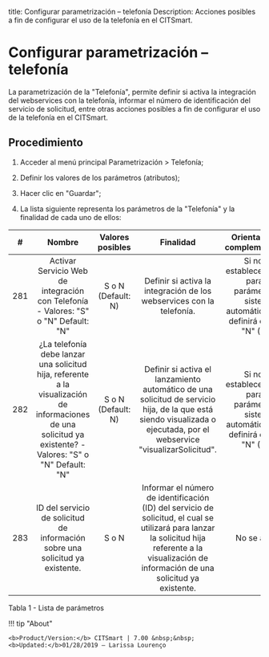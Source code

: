 title: Configurar parametrización – telefonía
Description: Acciones posibles a fin de configurar el uso de la telefonía en el CITSmart.
# Configurar parametrización – telefonía

La parametrización de la "Telefonía", permite definir si activa la integración del webservices con la telefonía, informar el número de identificación del servicio de solicitud, entre otras acciones posibles a fin de configurar el uso de la telefonía en el CITSmart.

Procedimiento
-------------

1.  Acceder al menú principal Parametrización \> Telefonía;

2.  Definir los valores de los parámetros (atributos);

3.  Hacer clic en "Guardar";

4.  La lista siguiente representa los parámetros de la "Telefonía" y la
    finalidad de cada uno de ellos:

| **#** |                                                                          **Nombre**                                                                          | **Valores posibles** |                                                                                            **Finalidad**                                                                                           |                                    **Orientaciones complementarias**                                   |
|:-----:|:------------------------------------------------------------------------------------------------------------------------------------------------------------:|:--------------------:|:--------------------------------------------------------------------------------------------------------------------------------------------------------------------------------------------------:|:------------------------------------------------------------------------------------------------------:|
|  281  |                                      Activar Servicio Web de integración con Telefonía - Valores: "S" o "N" Default: "N"                                     |  S o N (Default: N)  |                                                                Definir si activa la integración de los webservices con la telefonía.                                                               | Si no se establece el valor para el parámetro, el sistema automáticamente definirá el valor: "N" (No). |
|  282  | ¿La telefonía debe lanzar una solicitud hija, referente a la visualización de informaciones de una solicitud ya existente? - Valores: "S" o "N" Default: "N" |  S o N (Default: N)  |               Definir si activa el lanzamiento automático de una solicitud de servicio hija, de la que está siendo visualizada o ejecutada, por el webservice "visualizarSolicitud".               | Si no se establece el valor para el parámetro, el sistema automáticamente definirá el valor: "N" (No). |
|  283  |                                         ID del servicio de solicitud de información sobre una solicitud ya existente.                                        |         S o N        | Informar el número de identificación (ID) del servicio de solicitud, el cual se utilizará para lanzar la solicitud hija referente a la visualización de información de una solicitud ya existente. |                                              No se aplica                                              |
                                                                                        
Tabla 1 - Lista de parámetros

!!! tip "About"

    <b>Product/Version:</b> CITSmart | 7.00 &nbsp;&nbsp;
    <b>Updated:</b>01/28/2019 – Larissa Lourenço  
